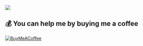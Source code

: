 ![](https://quotes-github-readme.vercel.app/api?type=horizontal&theme=merko)
## 💰 You can help me by buying me a coffee
[![BuyMeACoffee](https://img.shields.io/badge/Buy%20Me%20a%20Coffee-ffdd00?style=for-the-badge&logo=buy-me-a-coffee&logoColor=black)](https://buymeacoffee.com/sirdev)
